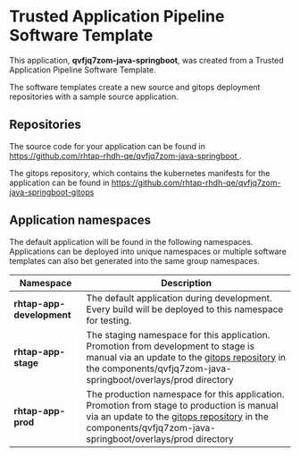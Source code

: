 # Trusted Application Pipeline Software Template

This application, **qvfjq7zom-java-springboot**, was created from a Trusted Application Pipeline Software Template.

The software templates create a new source and gitops deployment repositories with a sample source application. 

## Repositories

The source code for your application can be found in [https://github.com/rhtap-rhdh-qe/qvfjq7zom-java-springboot ](https://github.com/rhtap-rhdh-qe/qvfjq7zom-java-springboot ).
 
The gitops repository, which contains the kubernetes manifests for the application can be found in 
[https://github.com/rhtap-rhdh-qe/qvfjq7zom-java-springboot-gitops ](https://github.com/rhtap-rhdh-qe/qvfjq7zom-java-springboot-gitops ) 

## Application namespaces 

The default application will be found in the following namespaces. Applications can be deployed into unique namespaces or multiple software templates can also bet generated into the same group namespaces.  

|  Namespace   |  Description   |  
| -------- | -------- |   
| **rhtap-app-development** | The default application during development. Every build will be deployed to this namespace for testing. | 
| **rhtap-app-stage** | The staging namespace for this application. Promotion from development to stage is manual via an update to the [gitops repository](https://github.com/rhtap-rhdh-qe/qvfjq7zom-java-springboot-gitops ) in the components/qvfjq7zom-java-springboot/overlays/prod directory |  
| **rhtap-app-prod** | The production namespace for this application. Promotion from stage to production is manual via an update to the [gitops repository](https://github.com/rhtap-rhdh-qe/qvfjq7zom-java-springboot-gitops ) in the components/qvfjq7zom-java-springboot/overlays/prod directory | 